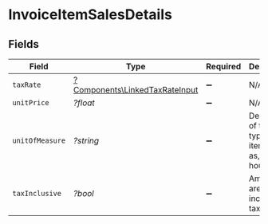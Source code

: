 # InvoiceItemSalesDetails


## Fields

| Field                                                                           | Type                                                                            | Required                                                                        | Description                                                                     | Example                                                                         |
| ------------------------------------------------------------------------------- | ------------------------------------------------------------------------------- | ------------------------------------------------------------------------------- | ------------------------------------------------------------------------------- | ------------------------------------------------------------------------------- |
| `taxRate`                                                                       | [?Components\LinkedTaxRateInput](../../Models/Components/LinkedTaxRateInput.md) | :heavy_minus_sign:                                                              | N/A                                                                             |                                                                                 |
| `unitPrice`                                                                     | *?float*                                                                        | :heavy_minus_sign:                                                              | N/A                                                                             | 27500.5                                                                         |
| `unitOfMeasure`                                                                 | *?string*                                                                       | :heavy_minus_sign:                                                              | Description of the unit type the item is sold as, ie: kg, hour.                 | pc.                                                                             |
| `taxInclusive`                                                                  | *?bool*                                                                         | :heavy_minus_sign:                                                              | Amounts are including tax                                                       | true                                                                            |